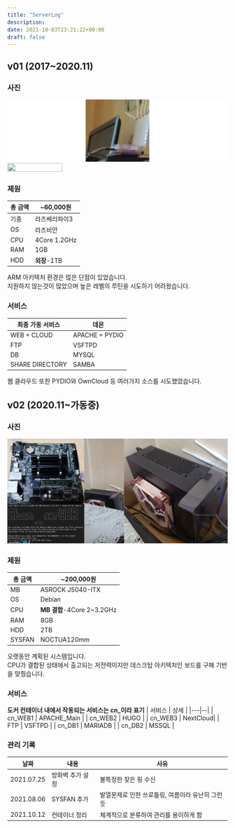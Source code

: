 ```yaml
---
title: "ServerLog"
description:
date: 2021-10-03T23:21:22+09:00
draft: false
---
```

## v01 (2017~2020.11)

### 사진
![1 세대](page/serverLog/01.png)
<img src = "page/serverLog/01-01.png" width="50%" height="50%">

### 제원
| 총 금액 | ~60,000원 |
|--|--|
| 기종 | 라즈베리파이3 |
| OS | 라즈비안 |
| CPU | 4Core 1.2GHz |
| RAM | 1GB |
| HDD | **외장**-1TB |

ARM 아키텍처 환경은 많은 단점이 있었습니다.  
지원하지 않는것이 많았으며 높은 레벨의 루틴을 시도하기 어려웠습니다.

### 서비스
| 최종 가동 서비스 | 데몬  |
|---|--|
| WEB + CLOUD| APACHE + PYDIO |
| FTP | VSFTPD |
| DB | MYSQL |
| SHARE DIRECTORY | SAMBA |

웹 클라우드 또한 PYDIO와 OwnCloud 등 여러가지 소스를 시도했었습니다. 

## v02 (2020.11~가동중)

### 사진
![2 세대](page/serverLog/02.png)

### 제원
| 총 금액 | ~200,000원 |
|--|--|
| MB | ASROCK J5040-ITX |
| OS | Debian |
| CPU | **MB 결합**-4Core 2~3.2GHz |
| RAM | 8GB |
| HDD | 2TB |
| SYSFAN | NOCTUA120mm |

오랫동안 계획된 시스템입니다.  
CPU가 결합된 상태에서 출고되는 저전력이지만 데스크탑 아키텍처인 보드를 구해 기반을 맞췄습니다.

### 서비스
**도커 컨테이너 내에서 작동되는 서비스는 cn_이라 표기**
| 서비스 | 상세 |
|---|--|
| cn_WEB1 | APACHE_Main |
| cn_WEB2 | HUGO |
| cn_WEB3 | NextCloud|
| FTP | VSFTPD |
| cn_DB1 | MARIADB |
| cn_DB2 | MSSQL |

### 관리 기록

| 날짜 | 내용 | 사유 |
|--|--|--|
| 2021.07.25 | 방화벽 추가 설정 | 불특정한 잦은 핑 수신 |
| 2021.08.06 | SYSFAN 추가 | 발열문제로 인한 쓰로틀링, 여름이라 유난히 그런듯  |
| 2021.10.12 | 컨테이너 정리 | 체계적으로 분류하여 관리를 용이하게 함  |